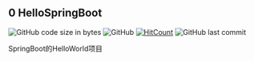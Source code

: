 ## 0 HelloSpringBoot

![GitHub code size in bytes](https://img.shields.io/github/languages/code-size/t0ugh/hellospringboot)
![GitHub](https://img.shields.io/github/license/t0ugh/hellospringboot)
[![HitCount](http://hits.dwyl.com/t0ugh/hellospringboot.svg)](http://hits.dwyl.com/t0ugh/hellospringboot)
![GitHub last commit](https://img.shields.io/github/last-commit/t0ugh/hellospringboot)

SpringBoot的HelloWorld项目
